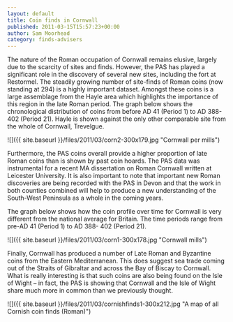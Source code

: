 ```yaml
---
layout: default
title: Coin finds in Cornwall
published: 2011-03-15T15:57:23+00:00
author: Sam Moorhead
category: finds-advisers
---
```


The nature of the Roman occupation of Cornwall remains elusive, largely due to the scarcity of sites and finds. However, the PAS has played a significant role in the discovery of several new sites, including the fort at Restormel. The steadily growing number of site-finds of Roman coins (now standing at 294) is a highly important dataset. Amongst these coins is a large assemblage from the Hayle area which highlights the importance of this region in the late Roman period. The graph below shows the chronological distribution of coins from before AD 41 (Period 1) to AD 388-402 (Period 21). Hayle is shown against the only other comparable site from the whole of Cornwall, Trevelgue.

![]({{ site.baseurl }}/files/2011/03/corn2-300x179.jpg "Cornwall per mills")

Furthermore, the PAS coins overall provide a higher proportion of late Roman coins than is shown by past coin hoards. The PAS data was instrumental for a recent MA dissertation on Roman Cornwall written at Leicester University. It is also important to note that important new Roman discoveries are being recorded with the PAS in Devon and that the work in both counties combined will help to produce a new understanding of the South-West Peninsula as a whole in the coming years.

The graph below shows how the coin profile over time for Cornwall is very different from the national average for Britain. The time periods range from pre-AD 41 (Period 1) to AD 388- 402 (Period 21).

![]({{ site.baseurl }}/files/2011/03/corn1-300x178.jpg "Cornwall mills")

Finally, Cornwall has produced a number of Late Roman and Byzantine coins from the Eastern Mediterranean. This does suggest sea trade coming out of the Straits of Gibraltar and across the Bay of Biscay to Cornwall. What is really interesting is that such coins are also being found on the Isle of Wight – in fact, the PAS is showing that Cornwall and the Isle of Wight share much more in common than we previously thought.

![]({{ site.baseurl }}/files/2011/03/cornishfinds1-300x212.jpg "A map of all Cornish coin finds (Roman)")

